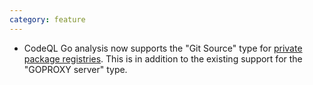 ```yaml
---
category: feature
---
```

* CodeQL Go analysis now supports the "Git Source" type for [private package registries](https://docs.github.com/en/code-security/securing-your-organization/enabling-security-features-in-your-organization/giving-org-access-private-registries). This is in addition to the existing support for the "GOPROXY server" type.
